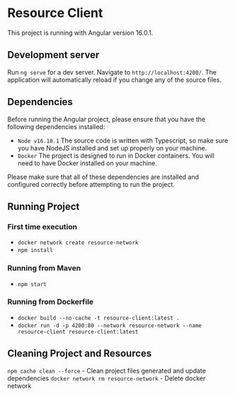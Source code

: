 # Resource Client

This project is running with Angular version 16.0.1.

## Development server

Run `ng serve` for a dev server. Navigate to `http://localhost:4200/`. The application will automatically reload if you change any of the source files.

## Dependencies
Before running the Angular project, please ensure that you have the following dependencies installed:

- `Node v16.18.1` The source code is written with Typescript, so make sure you have NodeJS installed and set up properly on your machine.
- `Docker` The project is designed to run in Docker containers. You will need to have Docker installed on your machine.

Please make sure that all of these dependencies are installed and configured correctly before attempting to run the project.

## Running Project
### First time execution
- `docker network create resource-network`
- `npm install`
### Running from Maven
- `npm start`
### Running from Dockerfile
- `docker build --no-cache -t resource-client:latest .`
- `docker run -d -p 4200:80 --network resource-network --name resource-client resource-client:latest`

## Cleaning Project and Resources
`npm cache clean --force` - Clean project files generated and update dependencies
`docker network rm resource-network` - Delete docker network